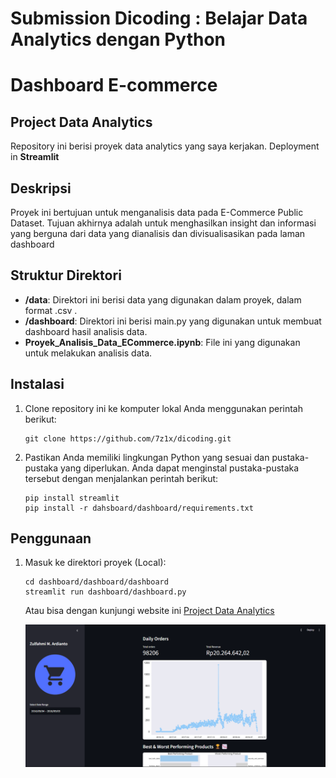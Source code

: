 # Submission Dicoding : Belajar Data Analytics dengan Python
# Dashboard E-commerce

## Project Data Analytics

Repository ini berisi proyek data analytics yang saya kerjakan. Deployment in **Streamlit** 
## Deskripsi

Proyek ini bertujuan untuk menganalisis data pada E-Commerce Public Dataset. Tujuan akhirnya adalah untuk menghasilkan insight dan informasi yang berguna dari data yang dianalisis dan divisualisasikan pada laman dashboard

## Struktur Direktori

- **/data**: Direktori ini berisi data yang digunakan dalam proyek, dalam format .csv .
- **/dashboard**: Direktori ini berisi main.py yang digunakan untuk membuat dashboard hasil analisis data.
- **Proyek_Analisis_Data_ECommerce.ipynb**: File ini yang digunakan untuk melakukan analisis data.

## Instalasi

1. Clone repository ini ke komputer lokal Anda menggunakan perintah berikut:

   ```shell
   git clone https://github.com/7z1x/dicoding.git
   ```

2. Pastikan Anda memiliki lingkungan Python yang sesuai dan pustaka-pustaka yang diperlukan. Anda dapat menginstal pustaka-pustaka tersebut dengan menjalankan perintah berikut:

   ```shell
   pip install streamlit
   pip install -r dahsboard/dashboard/requirements.txt
   ```

## Penggunaan

1. Masuk ke direktori proyek (Local):

   ```shell
   cd dashboard/dashboard/dashboard
   streamlit run dashboard/dashboard.py
   ```

   Atau bisa dengan kunjungi website ini [Project Data Analytics](https://dicoding-tjan2lwsgz3l97a447szqk.streamlit.app/)

   <img src="dasboard/preview.png" alt="Streamlit logo"></img>

